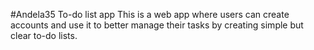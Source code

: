 #Andela35 To-do list app
This is a web app where users can create accounts and use it to better manage their tasks by creating simple but clear to-do lists.